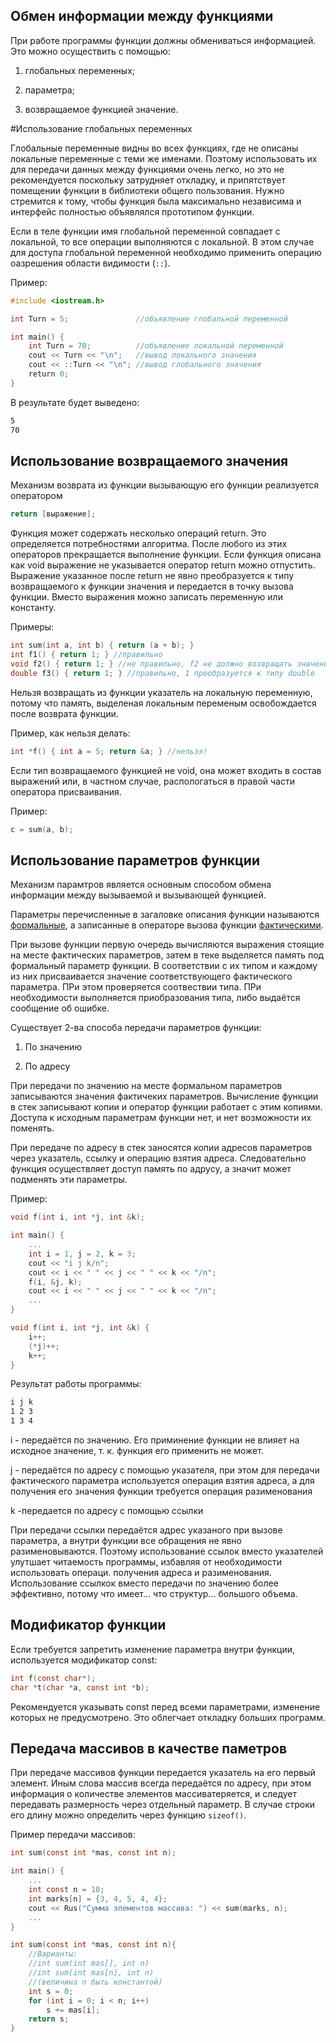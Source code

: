 <!--
# 2019-12-21_lecture.marktext
-->

## Обмен информации между функциями

При работе программы функции должны обмениваться информацией. Это можно осуществить с помощью:

1) глобальных переменных;

2) параметра;

3) возвращаемое функцией значение.

#Использование глобальных переменных

Глобальные переменные видны во всех функциях, где не описаны локальные переменные с теми же именами. Поэтому использовать их для передачи данных между функциями очень легко, но это не рекомендуется поскольку затрудняет откладку, и припятствует помещении функции в библиотеки общего пользования. Нужно стремится к тому, чтобы функция была максимально независима и интерфейс полностью объявлялся прототипом функции.

Если в теле функции имя глобальной переменной совпадает с локальной, то все операции выполняются с локальной. В этом случае для доступа глобальной переменной необходимо применить операцию оазрешения области видимости (``::``).

Пример:

```c
#include <iostream.h>

int Turn = 5;               //объявление глобальной переменной

int main() {
    int Turn = 70;          //объявление локальной переменной
    cout << Turn << "\n";   //вывод локального значения
    cout << ::Turn << "\n"; //вывод глобального значения
    return 0;
}
```

В результате будет выведено:

```bash
5
70
```

## Использование возвращаемого значения

Механизм возврата из функции вызывающую его функции реализуется оператором

```c
return [выражение];
```

Функция может содержать несколько операций return. Это определяется потребностями алгоритма. После любого из  этих операторов прекращается выполнение функции. Если функция описана как void выражение не указывается оператор return можно отпустить. Выражение указанное после return не явно преобразуется к типу возвращаемого к функции значения и передается в точку вызова функции. Вместо выражения можно записать переменную или константу.

Примеры:

```c
int sum(int a, int b) { return (a + b); }
int f1() { return 1; } //правильно
void f2() { return 1; } //не правильно, f2 не должно возвращать значение
double f3() { return 1; } //правильно, 1 преобразуется к типу double
```

Нельзя возвращать из функции указатель на локальную переменную, потому что память, выделеная локальным переменым освобождается после возврата функции.

Пример, как нельзя делать:

```c
int *f() { int a = 5; return &a; } //нельзя!
```

Если тип возвращаемого функцией не void, она может входить в состав выражений или, в частном случае, распологаться в правой части оператора присваивания.

Пример:

```c
c = sum(a, b);
```

## Использование параметров функции

Механизм парамтров является основным способом обмена информации между вызываемой и вызывающей функцией.

Параметры перечисленные в загаловке описания функции называются <u>формальные</u>, а записанные в операторе вызова функции <u>фактическими</u>.

При вызове функции первую очередь вычисляются выражения стоящие на месте фактических параметров, затем в теке выделяется память под формальный параметр функции. В соответствии с их типом и каждому из них присваивается значение соответствующего фактического параметра. ПРи этом проверяется соотвествии типа. ПРи необходимости выполняется приобразования типа, либо выдаётся сообщение об ошибке.

Существует 2-ва способа передачи параметров функции:

1) По значению

2) По адресу

При передачи по значению на месте формальном параметров записываются значения фактичеких параметров. Вычисление функции в стек записывают копии и оператор функции работает с этим копиями. Доступа к исходным параметрам функции нет, и нет возможности их поменять.

При передаче по адресу в стек заносятся копии адресов параметров через указатель, ссылку и операцию взятия адреса. Следовательно функция осуществляет доступ память по адрусу, а значит может подменять эти параметры.

Пример:

```c
void f(int i, int *j, int &k);

int main() {
    ...
    int i = 1, j = 2, k = 3;
    cout << "i j k/n";
    cout << i << " " << j << " " << k << "/n";
    f(i, &j, k);
    cout << i << " " << j << " " << k << "/n";
    ...
}

void f(int i, int *j, int &k) {
    i++;
    (*j)++;
    k++;
}
```

Результат работы программы:

```bash
i j k
1 2 3
1 3 4
```

i - передаётся по значению. Его приминение функции не влияет на исходное значение, т. к. функция его применить не может.

j - передаётся по адресу с помощью указателя, при этом для передачи фактического параметра используется операция взятия адреса, а для получения его значения функции требуется операция разименования

k -передается по адресу с помощью ссылки

При передачи ссылки передаётся адрес указаного при вызове параметра, а внутри функции все обращения не явно разименовываются. Поэтому использование ссылок вместо указателей улутшает читаемость программы, избавляя от необходимости использовать операци. получения адреса и разименования. Использование ссылкок вместо передачи по значению более эффективно, потому что имеет... что структур... большого объема.

## Модификатор функции

Если требуется запретить изменение параметра внутри функции, используется модификатор const:

```c
int f(const char*);
char *t(char *a, const int *b);
```

Рекомендуется указывать const перед всеми параметрами, изменение которых не предусмотрено. Это облегчает откладку больших программ.

## Передача массивов в качестве паметров

При передаче массивов функции передается указатель на его первый элемент. Иным слова массив всегда передаётся по адресу, при этом информация о количестве элементов массиватеряется, и следует передавать размерность через отдельный параметр. В случае строки его длину можно определить через функцию `sizeof()`.

Пример передачи массивов:

```c
int sum(const int *mas, const int n);

int main() {
    ...
    int const n = 10;
    int marks[n] = {3, 4, 5, 4, 4};
    cout << Rus("Сумма элементов массива: ") << sum(marks, n);
    ...
}

int sum(const int *mas, const int n){
    //Варианты:
    //int sum(int mas[], int n)
    //int sum(int mas[n], int n)
    //(величина n быть константой)
    int s = 0;
    for (int i = 0; i < n; i++)
        s += mas[i];
    return s;
}
```
